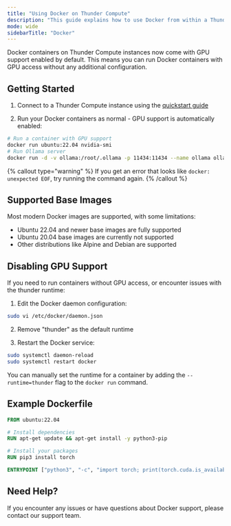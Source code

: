 ```yaml
---
title: "Using Docker on Thunder Compute"
description: "This guide explains how to use Docker from within a Thunder Compute instance"
mode: wide
sidebarTitle: "Docker"
---
```


Docker containers on Thunder Compute instances now come with GPU support enabled by default. This means you can run Docker containers with GPU access without any additional configuration.

## Getting Started

1. Connect to a Thunder Compute instance using the [quickstart guide](https://docs.thundercompute.com/docs/quickstart)

2. Run your Docker containers as normal - GPU support is automatically enabled:

```bash
# Run a container with GPU support
docker run ubuntu:22.04 nvidia-smi
# Run Ollama server
docker run -d -v ollama:/root/.ollama -p 11434:11434 --name ollama ollama/ollama
```

{% callout type="warning" %}
If you get an error that looks like `docker: unexpected EOF`, try running the command again.
{% /callout %}

## Supported Base Images

Most modern Docker images are supported, with some limitations:

- Ubuntu 22.04 and newer base images are fully supported
- Ubuntu 20.04 base images are currently not supported
- Other distributions like Alpine and Debian are supported

## Disabling GPU Support

If you need to run containers without GPU access, or encounter issues with the thunder runtime:

1. Edit the Docker daemon configuration:

```bash
sudo vi /etc/docker/daemon.json
```

2. Remove "thunder" as the default runtime

3. Restart the Docker service:

```bash
sudo systemctl daemon-reload
sudo systemctl restart docker
```

You can manually set the runtime for a container by adding the `--runtime=thunder` flag to the `docker run` command.

## Example Dockerfile

```dockerfile
FROM ubuntu:22.04

# Install dependencies
RUN apt-get update && apt-get install -y python3-pip

# Install your packages
RUN pip3 install torch

ENTRYPOINT ["python3", "-c", "import torch; print(torch.cuda.is_available())"]
```

## Need Help?

If you encounter any issues or have questions about Docker support, please contact our support team.

